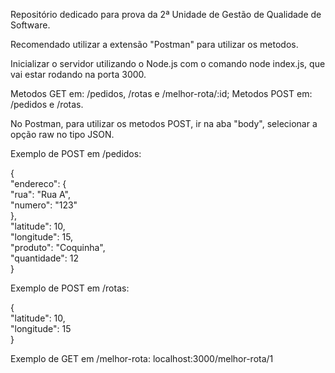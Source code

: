 Repositório dedicado para prova da 2ª Unidade de Gestão de Qualidade de Software.

Recomendado utilizar a extensão "Postman" para utilizar os metodos.

Inicializar o servidor utilizando o Node.js com o comando node index.js, que vai estar rodando na porta 3000.

Metodos GET em: /pedidos, /rotas e /melhor-rota/:id;
Metodos POST em: /pedidos e /rotas.

No Postman, para utilizar os metodos POST, ir na aba "body", selecionar a opção raw no tipo JSON.

Exemplo de POST em /pedidos:
<p>
{
<br>  "endereco": {
<br>    "rua": "Rua A",
<br>    "numero": "123"
<br>  },
<br>  "latitude": 10,
<br>  "longitude": 15,
<br>  "produto": "Coquinha",
<br>  "quantidade": 12
<br>}
</p>

Exemplo de POST em /rotas:
<p>
{
<br>  "latitude": 10,
<br>  "longitude": 15
<br>}
</p>

Exemplo de GET em /melhor-rota:
localhost:3000/melhor-rota/1
